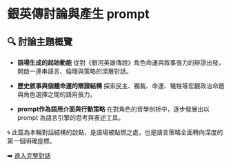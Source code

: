# 銀英傳討論與產生 prompt

## 🔍 討論主題概覽

- **語場生成的起始動能**
  從對《銀河英雄傳說》角色命運與敘事張力的辯證出發，開啟一連串語言、倫理與策略的深層對話。

- **歷史敘事與個體命運的辯證結構**
  探索民主、獨裁、命運、犧牲等宏觀政治命題與角色選擇之間的語用張力。

- **prompt作為語用介面與行動策略**
  在對角色的哲學剖析中，逐步發展出以 prompt 為語言引擎的思考與表述工具。

🌀 此篇為本輪對話結構的啟點，是語場被點燃之處，也是語言策略全面轉向深度的第一個明確座標。

➡️ [進入完整對話](https://chatgpt.com/share/68088373-c0cc-800c-a7ba-cf6451b99cf0)
